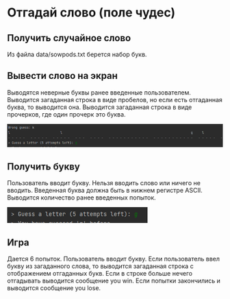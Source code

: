 # Отгадай слово (поле чудес)

## Получить случайное слово
Из файла data/sowpods.txt берется набор букв.

## Вывести слово на экран
Выводятся неверные буквы ранее введенные пользователем. 
Выводится загаданная строка в виде пробелов, но если есть отгаданная буква, то выводится она.
Выводится загаданная строка в виде прочерков, где один прочерк это буква.

![Вывести слово на экран](./imgs/screenshot_2.png)

## Получить букву
Пользователь вводит букву. Нельзя вводить слово или ничего не вводить. Введенная буква должна быть в нижнем регистре ASCII.
Выводится количество ранее введенных попыток.

![Получить букву](./imgs/screenshot_1.png)

## Игра
Дается 6 попыток.
Пользователь вводит букву.
Если пользователь ввел букву из загаданного слова, то выводится загаданная строка с отображением отгаданных букв.
Если в строке больше нечего отгадывать выводится сообщение you win. 
Если попытки закончились и выводится сообщение you lose.